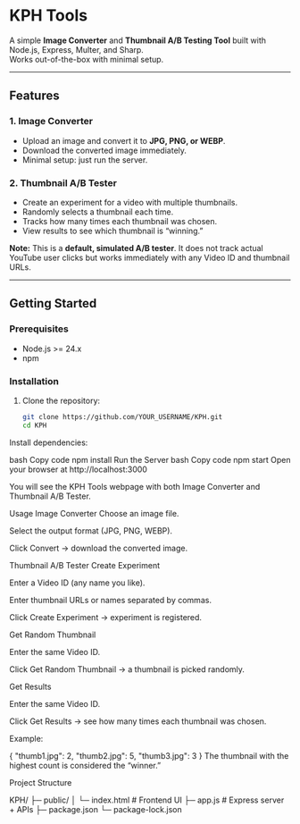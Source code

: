 # KPH Tools 

A simple **Image Converter** and **Thumbnail A/B Testing Tool** built with Node.js, Express, Multer, and Sharp.  
Works out-of-the-box with minimal setup.

---

## **Features**

### 1. Image Converter
- Upload an image and convert it to **JPG, PNG, or WEBP**.  
- Download the converted image immediately.  
- Minimal setup: just run the server.

### 2. Thumbnail A/B Tester
- Create an experiment for a video with multiple thumbnails.  
- Randomly selects a thumbnail each time.  
- Tracks how many times each thumbnail was chosen.  
- View results to see which thumbnail is “winning.”  

**Note:** This is a **default, simulated A/B tester**. It does not track actual YouTube user clicks but works immediately with any Video ID and thumbnail URLs.

---

## **Getting Started**

### **Prerequisites**
- Node.js >= 24.x  
- npm  

### **Installation**
1. Clone the repository:
   ```bash
   git clone https://github.com/YOUR_USERNAME/KPH.git
   cd KPH
Install dependencies:

bash
Copy code
npm install
Run the Server
bash
Copy code
npm start
Open your browser at http://localhost:3000

You will see the KPH Tools webpage with both Image Converter and Thumbnail A/B Tester.

Usage
Image Converter
Choose an image file.

Select the output format (JPG, PNG, WEBP).

Click Convert → download the converted image.

Thumbnail A/B Tester
Create Experiment

Enter a Video ID (any name you like).

Enter thumbnail URLs or names separated by commas.

Click Create Experiment → experiment is registered.

Get Random Thumbnail

Enter the same Video ID.

Click Get Random Thumbnail → a thumbnail is picked randomly.

Get Results

Enter the same Video ID.

Click Get Results → see how many times each thumbnail was chosen.

Example:


{
  "thumb1.jpg": 2,
  "thumb2.jpg": 5,
  "thumb3.jpg": 3
}
The thumbnail with the highest count is considered the “winner.”

Project Structure

KPH/
 ├─ public/
 │   └─ index.html       # Frontend UI
 ├─ app.js               # Express server + APIs
 ├─ package.json
 └─ package-lock.json

